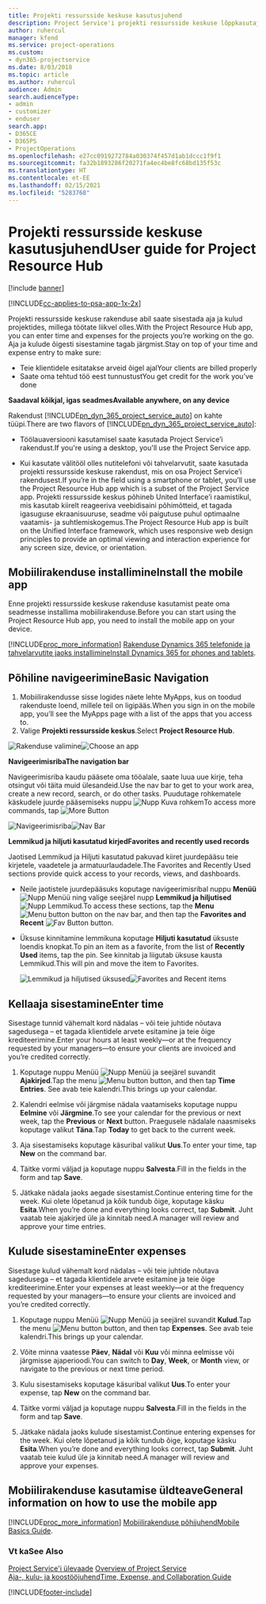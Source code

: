 ```yaml
---
title: Projekti ressursside keskuse kasutusjuhend
description: Project Service'i projekti ressursside keskuse lõppkasutajale mõeldud juhend
author: ruhercul
manager: kfend
ms.service: project-operations
ms.custom:
- dyn365-projectservice
ms.date: 8/03/2018
ms.topic: article
ms.author: ruhercul
audience: Admin
search.audienceType:
- admin
- customizer
- enduser
search.app:
- D365CE
- D365PS
- ProjectOperations
ms.openlocfilehash: e27cc0919272784a030374f457d1ab1dccc1f9f1
ms.sourcegitcommit: fa32b1893286f20271fa4ec4be8fc68bd135f53c
ms.translationtype: HT
ms.contentlocale: et-EE
ms.lasthandoff: 02/15/2021
ms.locfileid: "5283768"
---
```

# <a name="user-guide-for-project-resource-hub"></a><span data-ttu-id="f511b-103">Projekti ressursside keskuse kasutusjuhend</span><span class="sxs-lookup"><span data-stu-id="f511b-103">User guide for Project Resource Hub</span></span>

[!include [banner](../includes/psa-now-project-operations.md)]

[!INCLUDE[cc-applies-to-psa-app-1x-2x](../includes/cc-applies-to-psa-app-1x-2x.md)]

<span data-ttu-id="f511b-104">Projekti ressursside keskuse rakenduse abil saate sisestada aja ja kulud projektides, millega töötate liikvel olles.</span><span class="sxs-lookup"><span data-stu-id="f511b-104">With the Project Resource Hub app, you can enter time and expenses for the projects you’re working on the go.</span></span> <span data-ttu-id="f511b-105">Aja ja kulude õigesti sisestamine tagab järgmist.</span><span class="sxs-lookup"><span data-stu-id="f511b-105">Stay on top of your time and expense entry to make sure:</span></span>

- <span data-ttu-id="f511b-106">Teie klientidele esitatakse arveid õigel ajal</span><span class="sxs-lookup"><span data-stu-id="f511b-106">Your clients are billed properly</span></span>
- <span data-ttu-id="f511b-107">Saate oma tehtud töö eest tunnustust</span><span class="sxs-lookup"><span data-stu-id="f511b-107">You get credit for the work you’ve done</span></span>

<span data-ttu-id="f511b-108">**Saadaval kõikjal, igas seadmes**</span><span class="sxs-lookup"><span data-stu-id="f511b-108">**Available anywhere, on any device**</span></span>

<span data-ttu-id="f511b-109">Rakendust [!INCLUDE[pn_dyn_365_project_service_auto](../includes/pn-dyn-365-project-service-auto.md)] on kahte tüüpi.</span><span class="sxs-lookup"><span data-stu-id="f511b-109">There are two flavors of [!INCLUDE[pn_dyn_365_project_service_auto](../includes/pn-dyn-365-project-service-auto.md)]:</span></span> 

- <span data-ttu-id="f511b-110">Töölauaversiooni kasutamisel saate kasutada Project Service’i rakendust.</span><span class="sxs-lookup"><span data-stu-id="f511b-110">If you're using a desktop, you'll use the Project Service app.</span></span> 

- <span data-ttu-id="f511b-111">Kui kasutate välitööl olles nutitelefoni või tahvelarvutit, saate kasutada projekti ressursside keskuse rakendust, mis on osa Project Service’i rakendusest.</span><span class="sxs-lookup"><span data-stu-id="f511b-111">If you’re in the field using a smartphone or tablet, you’ll use the Project Resource Hub app which is a subset of the Project Service  app.</span></span> <span data-ttu-id="f511b-112">Projekti ressursside keskus põhineb United Interface’i raamistikul, mis kasutab kiirelt reageeriva veebidisaini põhimõtteid, et tagada igasuguse ekraanisuuruse, seadme või paigutuse puhul optimaalne vaatamis- ja suhtlemiskogemus.</span><span class="sxs-lookup"><span data-stu-id="f511b-112">The Project Resource Hub app is built on the Unified Interface framework, which uses responsive web design principles to provide an optimal viewing and interaction experience for any screen size, device, or orientation.</span></span> 


## <a name="install-the-mobile-app"></a><span data-ttu-id="f511b-113">Mobiilirakenduse installimine</span><span class="sxs-lookup"><span data-stu-id="f511b-113">Install the mobile app</span></span>
<span data-ttu-id="f511b-114">Enne projekti ressursside keskuse rakenduse kasutamist peate oma seadmesse installima mobiilirakenduse.</span><span class="sxs-lookup"><span data-stu-id="f511b-114">Before you can start using the Project Resource Hub app, you need to install the mobile app on your device.</span></span> 

[!INCLUDE[proc_more_information](../includes/proc-more-information.md)] <span data-ttu-id="f511b-115">[Rakenduse Dynamics 365 telefonide ja tahvelarvutite jaoks installimine](https://docs.microsoft.com/dynamics365/mobile-app/install-dynamics-365-for-phones-and-tablets)</span><span class="sxs-lookup"><span data-stu-id="f511b-115">[Install Dynamics 365 for phones and tablets](https://docs.microsoft.com/dynamics365/mobile-app/install-dynamics-365-for-phones-and-tablets).</span></span>

## <a name="basic-navigation"></a><span data-ttu-id="f511b-116">Põhiline navigeerimine</span><span class="sxs-lookup"><span data-stu-id="f511b-116">Basic Navigation</span></span>
1.  <span data-ttu-id="f511b-117">Mobiilirakendusse sisse logides näete lehte MyApps, kus on toodud rakenduste loend, millele teil on ligipääs.</span><span class="sxs-lookup"><span data-stu-id="f511b-117">When you sign in on the mobile app, you’ll see the MyApps page with a list of the apps that you access to.</span></span> 
2.  <span data-ttu-id="f511b-118">Valige **Projekti ressursside keskus**.</span><span class="sxs-lookup"><span data-stu-id="f511b-118">Select **Project Resource Hub**.</span></span>

<span data-ttu-id="f511b-119">![Rakenduse valimine](media/chooseApp_1.png "Rakenduse valimine")</span><span class="sxs-lookup"><span data-stu-id="f511b-119">![Choose an app](media/chooseApp_1.png "Choose an app")</span></span>

<span data-ttu-id="f511b-120">**Navigeerimisriba**</span><span class="sxs-lookup"><span data-stu-id="f511b-120">**The navigation bar**</span></span>

<span data-ttu-id="f511b-121">Navigeerimisriba kaudu pääsete oma tööalale, saate luua uue kirje, teha otsingut või täita muid ülesandeid.</span><span class="sxs-lookup"><span data-stu-id="f511b-121">Use the nav bar to get to your work area, create a new record, search, or do other tasks.</span></span> <span data-ttu-id="f511b-122">Puudutage rohkematele käskudele juurde pääsemiseks nuppu ![Nupp Kuva rohkem](media/MoreButton.png "Nupp Kuva rohkem")</span><span class="sxs-lookup"><span data-stu-id="f511b-122">To access more commands, tap ![More Button](media/MoreButton.png "More Button")</span></span>

<span data-ttu-id="f511b-123">![Navigeerimisriba](media/NavBar_2.png "Navigeerimisriba")</span><span class="sxs-lookup"><span data-stu-id="f511b-123">![Nav Bar](media/NavBar_2.png "Nav Bar")</span></span>

<span data-ttu-id="f511b-124">**Lemmikud ja hiljuti kasutatud kirjed**</span><span class="sxs-lookup"><span data-stu-id="f511b-124">**Favorites and recently used records**</span></span>

<span data-ttu-id="f511b-125">Jaotised Lemmikud ja Hiljuti kasutatud pakuvad kiiret juurdepääsu teie kirjetele, vaadetele ja armatuurlaudadele.</span><span class="sxs-lookup"><span data-stu-id="f511b-125">The Favorites and Recently Used sections provide quick access to your records, views, and dashboards.</span></span> 

- <span data-ttu-id="f511b-126">Neile jaotistele juurdepääsuks koputage navigeerimisribal nuppu **Menüü** ![Nupp Menüü](media/MenuButton.png "Nupp Menüü") ning valige seejärel nupp **Lemmikud ja hiljutised** ![Nupp Lemmikud](media/FavButton.png "Nupp Lemmikud").</span><span class="sxs-lookup"><span data-stu-id="f511b-126">To access these sections, tap the **Menu** ![Menu button](media/MenuButton.png "Menu button") button on the nav bar, and then tap the **Favorites and Recent** ![Fav Button](media/FavButton.png "Fav Button") button.</span></span>

- <span data-ttu-id="f511b-127">Üksuse kinnitamine lemmikuna koputage **Hiljuti kasutatud** üksuste loendis knopkat.</span><span class="sxs-lookup"><span data-stu-id="f511b-127">To pin an item as a favorite, from the list of **Recently Used** items, tap the pin.</span></span> <span data-ttu-id="f511b-128">See kinnitab ja liigutab üksuse kausta Lemmikud.</span><span class="sxs-lookup"><span data-stu-id="f511b-128">This will pin and move the item to Favorites.</span></span>

  <span data-ttu-id="f511b-129">![Lemmikud ja hiljutised üksused](media/Favs_3.png "Lemmikud ja hiljutised üksused")</span><span class="sxs-lookup"><span data-stu-id="f511b-129">![Favorites and Recent items](media/Favs_3.png "Favorites and Recent items")</span></span>
 
## <a name="enter-time"></a><span data-ttu-id="f511b-130">Kellaaja sisestamine</span><span class="sxs-lookup"><span data-stu-id="f511b-130">Enter time</span></span>
<span data-ttu-id="f511b-131">Sisestage tunnid vähemalt kord nädalas – või teie juhtide nõutava sagedusega – et tagada klientidele arvete esitamine ja teie õige krediteerimine.</span><span class="sxs-lookup"><span data-stu-id="f511b-131">Enter your hours at least weekly—or at the frequency requested by your managers—to ensure your clients are invoiced and you’re credited correctly.</span></span>

1. <span data-ttu-id="f511b-132">Koputage nuppu Menüü ![Nupp Menüü](media/MenuButton.png "Nupp Menüü") ja seejärel suvandit **Ajakirjed**.</span><span class="sxs-lookup"><span data-stu-id="f511b-132">Tap the menu ![Menu button](media/MenuButton.png "Menu button") button, and then tap **Time Entries**.</span></span> <span data-ttu-id="f511b-133">See avab teie kalendri.</span><span class="sxs-lookup"><span data-stu-id="f511b-133">This brings up your calendar.</span></span>

2. <span data-ttu-id="f511b-134">Kalendri eelmise või järgmise nädala vaatamiseks koputage nuppu **Eelmine** või **Järgmine**.</span><span class="sxs-lookup"><span data-stu-id="f511b-134">To see your calendar for the previous or next week, tap the **Previous** or **Next** button.</span></span> <span data-ttu-id="f511b-135">Praegusele nädalale naasmiseks koputage valikut **Täna**.</span><span class="sxs-lookup"><span data-stu-id="f511b-135">Tap **Today** to get back to the current week.</span></span>

3. <span data-ttu-id="f511b-136">Aja sisestamiseks koputage käsuribal valikut **Uus**.</span><span class="sxs-lookup"><span data-stu-id="f511b-136">To enter your time, tap **New** on the command bar.</span></span> 

4. <span data-ttu-id="f511b-137">Täitke vormi väljad ja koputage nuppu **Salvesta**.</span><span class="sxs-lookup"><span data-stu-id="f511b-137">Fill in the fields in the form and tap **Save**.</span></span>

5. <span data-ttu-id="f511b-138">Jätkake nädala jaoks aegade sisestamist.</span><span class="sxs-lookup"><span data-stu-id="f511b-138">Continue entering time for the week.</span></span> <span data-ttu-id="f511b-139">Kui olete lõpetanud ja kõik tundub õige, koputage käsku **Esita**.</span><span class="sxs-lookup"><span data-stu-id="f511b-139">When you’re done and everything looks correct, tap **Submit**.</span></span> <span data-ttu-id="f511b-140">Juht vaatab teie ajakirjed üle ja kinnitab need.</span><span class="sxs-lookup"><span data-stu-id="f511b-140">A manager will review and approve your time entries.</span></span>

## <a name="enter-expenses"></a><span data-ttu-id="f511b-141">Kulude sisestamine</span><span class="sxs-lookup"><span data-stu-id="f511b-141">Enter expenses</span></span> 
<span data-ttu-id="f511b-142">Sisestage kulud vähemalt kord nädalas – või teie juhtide nõutava sagedusega – et tagada klientidele arvete esitamine ja teie õige krediteerimine.</span><span class="sxs-lookup"><span data-stu-id="f511b-142">Enter your expenses at least weekly—or at the frequency requested by your managers—to ensure your clients are invoiced and you’re credited correctly.</span></span>

1. <span data-ttu-id="f511b-143">Koputage nuppu Menüü ![Nupp Menüü](media/MenuButton.png "Nupp Menüü") ja seejärel suvandit **Kulud**.</span><span class="sxs-lookup"><span data-stu-id="f511b-143">Tap the menu ![Menu button](media/MenuButton.png "Menu button") button, and then tap **Expenses**.</span></span> <span data-ttu-id="f511b-144">See avab teie kalendri.</span><span class="sxs-lookup"><span data-stu-id="f511b-144">This brings up your calendar.</span></span>

2. <span data-ttu-id="f511b-145">Võite minna vaatesse **Päev**, **Nädal** või **Kuu** või minna eelmisse või järgmisse ajaperioodi.</span><span class="sxs-lookup"><span data-stu-id="f511b-145">You can switch to **Day**, **Week**, or **Month** view, or navigate to the previous or next time period.</span></span> 

3. <span data-ttu-id="f511b-146">Kulu sisestamiseks koputage käsuribal valikut **Uus**.</span><span class="sxs-lookup"><span data-stu-id="f511b-146">To enter your expense, tap **New** on the command bar.</span></span> 

4. <span data-ttu-id="f511b-147">Täitke vormi väljad ja koputage nuppu **Salvesta**.</span><span class="sxs-lookup"><span data-stu-id="f511b-147">Fill in the fields in the form and tap **Save**.</span></span>

5. <span data-ttu-id="f511b-148">Jätkake nädala jaoks kulude sisestamist.</span><span class="sxs-lookup"><span data-stu-id="f511b-148">Continue entering expenses for the week.</span></span> <span data-ttu-id="f511b-149">Kui olete lõpetanud ja kõik tundub õige, koputage käsku **Esita**.</span><span class="sxs-lookup"><span data-stu-id="f511b-149">When you’re done and everything looks correct, tap **Submit**.</span></span> <span data-ttu-id="f511b-150">Juht vaatab teie kulud üle ja kinnitab need.</span><span class="sxs-lookup"><span data-stu-id="f511b-150">A manager will review and approve your expenses.</span></span>

## <a name="general-information-on-how-to-use-the-mobile-app"></a><span data-ttu-id="f511b-151">Mobiilirakenduse kasutamise üldteave</span><span class="sxs-lookup"><span data-stu-id="f511b-151">General information on how to use the mobile app</span></span> 
[!INCLUDE[proc_more_information](../includes/proc-more-information.md)] <span data-ttu-id="f511b-152">[Mobiilirakenduse põhijuhend](https://docs.microsoft.com/dynamics365/mobile-app/dynamics-365-phones-tablets-users-guide)</span><span class="sxs-lookup"><span data-stu-id="f511b-152">[Mobile Basics Guide](https://docs.microsoft.com/dynamics365/mobile-app/dynamics-365-phones-tablets-users-guide).</span></span>

### <a name="see-also"></a><span data-ttu-id="f511b-153">Vt ka</span><span class="sxs-lookup"><span data-stu-id="f511b-153">See Also</span></span>  
 <span data-ttu-id="f511b-154">[Project Service'i ülevaade](../psa/overview.md) </span><span class="sxs-lookup"><span data-stu-id="f511b-154">[Overview of Project Service](../psa/overview.md) </span></span>  
 [<span data-ttu-id="f511b-155">Aja-, kulu- ja koostööjuhend</span><span class="sxs-lookup"><span data-stu-id="f511b-155">Time, Expense, and Collaboration Guide</span></span>](../psa/time-expense-collaboration-guide.md)   
 


[!INCLUDE[footer-include](../includes/footer-banner.md)]